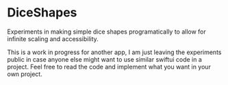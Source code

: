# DiceShapes
Experiments in making simple dice shapes programatically to allow for infinite scaling and accessibility. 

This is a work in progress for another app, I am just leaving the experiments public in case anyone else might want to use similar swiftui code in a project. Feel free to read the code and implement what you want in your own project.
